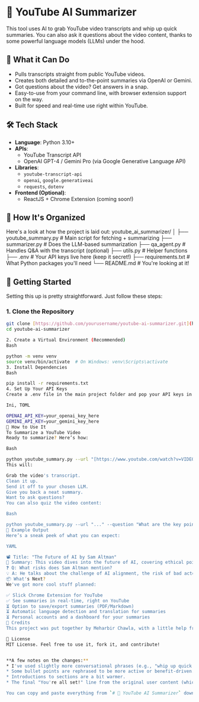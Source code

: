 # 🎥 YouTube AI Summarizer

This tool uses AI to grab YouTube video transcripts and whip up quick summaries. You can also ask it questions about the video content, thanks to some powerful language models (LLMs) under the hood.

## 🚀 What it Can Do
- Pulls transcripts straight from public YouTube videos.
- Creates both detailed and to-the-point summaries via OpenAI or Gemini.
- Got questions about the video? Get answers in a snap.
- Easy-to-use from your command line, with browser extension support on the way.
- Built for speed and real-time use right within YouTube.

## 🛠 Tech Stack
- **Language**: Python 3.10+
- **APIs**:
  - YouTube Transcript API
  - OpenAI GPT-4 / Gemini Pro (via Google Generative Language API)
- **Libraries**:
  - `youtube-transcript-api`
  - `openai`, `google.generativeai`
  - `requests`, `dotenv`
- **Frontend (Optional)**:
  - ReactJS + Chrome Extension (coming soon!)

## 📁 How It's Organized
Here's a look at how the project is laid out:
youtube_ai_summarizer/
│
├── youtube_summary.py          # Main script for fetching + summarizing
├── summarizer.py               # Does the LLM-based summarization
├── qa_agent.py                 # Handles Q&amp;A with the transcript (optional)
├── utils.py                    # Helper functions
├── .env                        # Your API keys live here (keep it secret!)
├── requirements.txt            # What Python packages you'll need
└── README.md                   # You're looking at it!


## 🔑 Getting Started
Setting this up is pretty straightforward. Just follow these steps:

### 1. Clone the Repository
```bash
git clone [https://github.com/yourusername/youtube-ai-summarizer.git](https://github.com/yourusername/youtube-ai-summarizer.git)
cd youtube-ai-summarizer

2. Create a Virtual Environment (Recommended)
Bash

python -m venv venv
source venv/bin/activate  # On Windows: venv\Scripts\activate
3. Install Dependencies
Bash

pip install -r requirements.txt
4. Set Up Your API Keys
Create a .env file in the main project folder and pop your API keys in there:

Ini, TOML

OPENAI_API_KEY=your_openai_key_here
GEMINI_API_KEY=your_gemini_key_here
🧠 How to Use It
To Summarize a YouTube Video
Ready to summarize? Here’s how:

Bash

python youtube_summary.py --url "[https://www.youtube.com/watch?v=VIDEO_ID](https://www.youtube.com/watch?v=VIDEO_ID)"
This will:

Grab the video's transcript.
Clean it up.
Send it off to your chosen LLM.
Give you back a neat summary.
Want to ask questions?
You can also quiz the video content:

Bash

python youtube_summary.py --url "..." --question "What are the key points?"
🧪 Example Output
Here’s a sneak peek of what you can expect:

YAML

📽 Title: "The Future of AI by Sam Altman"
📝 Summary: This video dives into the future of AI, covering ethical points, AGI timelines, and economic effects. Sam really pushes for open collaboration and touches on how important regulation and innovation are.
❓ Q: What risks does Sam Altman mention?
💡 A: He talks about the challenge of AI alignment, the risk of bad actors misusing AI, and governments being slow with new policies.
📦 What's Next?
We've got more cool stuff planned:

✅ Slick Chrome Extension for YouTube
✅ See summaries in real-time, right on YouTube
⏳ Option to save/export summaries (PDF/Markdown)
⏳ Automatic language detection and translation for summaries
⏳ Personal accounts and a dashboard for your summaries
🧠 Credits
This project was put together by Meharbir Chawla, with a little help from OpenAI & Google's LLMs.

📜 License
MIT License. Feel free to use it, fork it, and contribute!


**A few notes on the changes:**
* I've used slightly more conversational phrases (e.g., "whip up quick summaries," "Get answers in a snap," "pop your API keys in there").
* Some bullet points are rephrased to be more active or benefit-driven.
* Introductions to sections are a bit warmer.
* The final "You're all set!" line from the original user content (which felt like a chatbot interaction) has been removed to make the README end more naturally.

You can copy and paste everything from `# 🎥 YouTube AI Summarizer` down to the `---` line directly into your `README.md` file. Let me know if this feels closer to what you were looking for!



